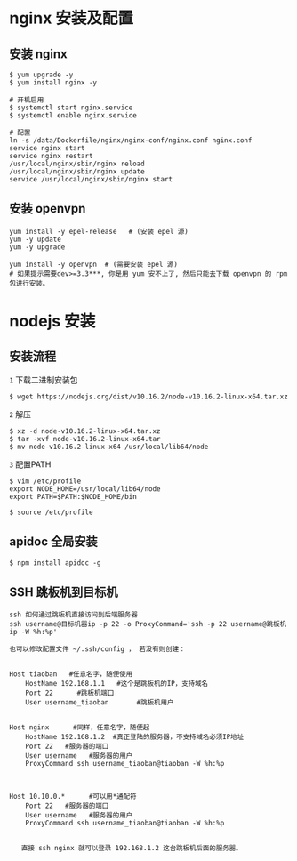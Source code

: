 # nginx 安装及配置

## 安装 nginx

    $ yum upgrade -y
    $ yum install nginx -y

    # 开机启用
    $ systemctl start nginx.service
    $ systemctl enable nginx.service
    
    # 配置
    ln -s /data/Dockerfile/nginx/nginx-conf/nginx.conf nginx.conf
    service nginx start
    service nginx restart
    /usr/local/nginx/sbin/nginx reload
    /usr/local/nginx/sbin/nginx update
    service /usr/local/nginx/sbin/nginx start

## 安装 openvpn
    
    yum install -y epel-release   # (安装 epel 源)
    yum -y update
    yum -y upgrade
    
    yum install -y openvpn  # (需要安装 epel 源)
    # 如果提示需要dev>=3.3***, 你是用 yum 安不上了, 然后只能去下载 openvpn 的 rpm 包进行安装。
        

# nodejs 安装

## 安装流程

  `1` 下载二进制安装包

    $ wget https://nodejs.org/dist/v10.16.2/node-v10.16.2-linux-x64.tar.xz

  `2` 解压

    $ xz -d node-v10.16.2-linux-x64.tar.xz
    $ tar -xvf node-v10.16.2-linux-x64.tar
    $ mv node-v10.16.2-linux-x64 /usr/local/lib64/node

  `3` 配置PATH

    $ vim /etc/profile
    export NODE_HOME=/usr/local/lib64/node
    export PATH=$PATH:$NODE_HOME/bin
    
    $ source /etc/profile

## apidoc 全局安装

    $ npm install apidoc -g
    
    
## SSH 跳板机到目标机
    
    ssh 如何通过跳板机直接访问到后端服务器
    ssh username@目标机器ip -p 22 -o ProxyCommand='ssh -p 22 username@跳板机ip -W %h:%p'
    
    也可以修改配置文件 ~/.ssh/config ， 若没有则创建：
    
    
    Host tiaoban   #任意名字，随便使用
        HostName 192.168.1.1   #这个是跳板机的IP，支持域名
        Port 22      #跳板机端口
        User username_tiaoban       #跳板机用户
    
    
    Host nginx      #同样，任意名字，随便起
        HostName 192.168.1.2  #真正登陆的服务器，不支持域名必须IP地址
        Port 22   #服务器的端口
        User username   #服务器的用户
        ProxyCommand ssh username_tiaoban@tiaoban -W %h:%p
    
    
    
    Host 10.10.0.*      #可以用*通配符
        Port 22   #服务器的端口
        User username   #服务器的用户
        ProxyCommand ssh username_tiaoban@tiaoban -W %h:%p
    

       直接 ssh nginx 就可以登录 192.168.1.2 这台跳板机后面的服务器。
    

